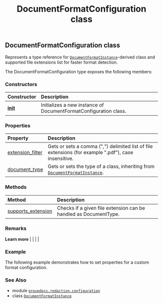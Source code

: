 ﻿---
title: DocumentFormatConfiguration class
second_title: GroupDocs.Redaction for Python via .NET API References
description: 
type: docs
url: /python-net/groupdocs.redaction.configuration/documentformatconfiguration/
is_root: false
weight: 10
---

## DocumentFormatConfiguration class

Represents a type reference for [`DocumentFormatInstance`](/redaction/python-net/groupdocs.redaction.integration/documentformatinstance)-derived class and supported file extensions list for faster format detection.



The DocumentFormatConfiguration type exposes the following members:

### Constructors
| Constructor | Description |
| :- | :- |
| [__init__](/redaction/python-net/groupdocs.redaction.configuration/documentformatconfiguration/__init__/#) | Initializes a new instance of DocumentFormatConfiguration class. |


### Properties
| Property | Description |
| :- | :- |
| [extension_filter](/redaction/python-net/groupdocs.redaction.configuration/documentformatconfiguration/extension_filter) | Gets or sets a comma (",") delimited list of file extensions (for example ".pdf"), case insensitive. |
| [document_type](/redaction/python-net/groupdocs.redaction.configuration/documentformatconfiguration/document_type) | Gets or sets the type of a class, inheriting from [`DocumentFormatInstance`](/redaction/python-net/groupdocs.redaction.integration/documentformatinstance). |


### Methods
| Method | Description |
| :- | :- |
| [supports_extension](/redaction/python-net/groupdocs.redaction.configuration/documentformatconfiguration/supports_extension/#str) | Checks if a given file extension can be handled as DocumentType. |



### Remarks 


**Learn more** |
|
 |
 |

### Example 


The following example demonstrates how to set properties for a custom format configuration.

### See Also
* module [`groupdocs.redaction.configuration`](..)
* class [`DocumentFormatInstance`](/redaction/python-net/groupdocs.redaction.integration/documentformatinstance)
